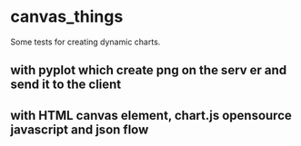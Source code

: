 # canvas_things

Some tests for creating dynamic charts.

## with pyplot which create png on the serv er and send it to the client

## with HTML canvas element, chart.js opensource javascript and json flow

